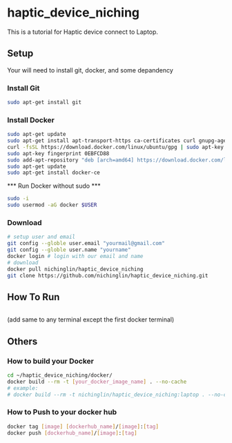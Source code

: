 # haptic_device_niching

This is a tutorial for Haptic device connect to Laptop.

## Setup

Your will need to install git, docker, and some depandency

### Install Git
``` bash
sudo apt-get install git
```
### Install Docker
``` bash
sudo apt-get update
sudo apt-get install apt-transport-https ca-certificates curl gnupg-agent software-properties-common
curl -fsSL https://download.docker.com/linux/ubuntu/gpg | sudo apt-key add -
sudo apt-key fingerprint 0EBFCD88
sudo add-apt-repository "deb [arch=amd64] https://download.docker.com/linux/ubuntu $(lsb_release -cs) stable"
sudo apt-get update
sudo apt-get install docker-ce
```
*** Run Docker without sudo ***
``` bash
sudo -i
sudo usermod -aG docker $USER
```

### Download
``` bash
# setup user and email
git config --globle user.email "yourmail@gmail.com"
git config --globle user.name "yourname"
docker login # login with our email and name
# download
docker pull nichinglin/haptic_device_niching
git clone https://github.com/nichinglin/haptic_device_niching.git
```

## How To Run
``` bash
```
(add same to any terminal except the first docker terminal)

## Others

### How to build your Docker
``` bash
cd ~/haptic_device_niching/docker/
docker build --rm -t [your_docker_image_name] . --no-cache
# example:
# docker build --rm -t nichinglin/haptic_device_niching:laptop . --no-cache
```
### How to Push to your docker hub
``` bash
docker tag [image] [dockerhub_name]/[image]:[tag]
docker push [dockerhub_name]/[image]:[tag]
```
